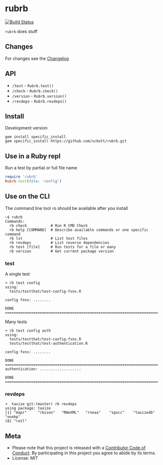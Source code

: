 rubrb
=====

[![Build Status](https://api.travis-ci.org/sckott/rubrb.png)](https://travis-ci.org/sckott/rubrb)

`rubrb` does stuff

## Changes

For changes see the [Changelog][changelog]

## API

* `/test` - `Rubrb.test()`
* `/check` - `Rubrb.check()`
* `/version` - `Rubrb.version()`
* `/revdeps` - `Rubrb.revdeps()`

## Install

Development version

```
gem install specific_install
gem specific_install https://github.com/sckott/rubrb.git
```

## Use in a Ruby repl

Run a test by partial or full file name

```ruby
require 'rubrb'
Rubrb.test(file: 'config')
```

## Use on the CLI

The command line tool `rb` should be available after you install

```
~$ rubrb
Commands:
  rb check           # Run R CMD Check
  rb help [COMMAND]  # Describe available commands or one specific command
  rb lst             # List test files
  rb revdeps         # List reverse dependencies
  rb test [file]     # Run tests for a file or many
  rb version         # Get current package version
```

### test

A single test

```
➜ rb test config
using:
  tests/testthat/test-config-fxns.R

config fxns: ........

DONE ===========================================================================
```

Many tests

```
➜ rb test config auth
using:
  tests/testthat/test-config-fxns.R
  tests/testthat/test-authentication.R

config fxns: ........

DONE ===========================================================================
authentication: ...................

DONE ===========================================================================
```

### revdeps

```
➜  taxize git:(master) rb revdeps
using package: taxize
[1] "mapr"     "rbison"   "RNeXML"   "rnoaa"    "spocc"    "taxizedb" "onekp"
[8] "rotl"
```

## Meta

* Please note that this project is released with a [Contributor Code of Conduct](CONDUCT.md). By participating in this project you agree to abide by its terms.
* License: MIT

[changelog]: https://github.com/sckott/rubrb/blob/master/CHANGELOG.md
